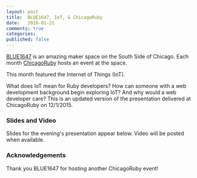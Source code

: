 ```yaml
---
layout: post
title:  BLUE1647, IoT, & ChicagoRuby
date:   2016-01-21
comments: true
categories: 
published: false
---
```

[BLUE1647](http://blue1647.com) is an amazing maker space on the South Side of Chicago. Each month [ChicagoRuby](http://chicagoruby.org) hosts an event at the space.

This month featured the Internet of Things (IoT).

<!--more-->

What does IoT mean for Ruby developers? How can someone with a web development background begin exploring IoT? And why would a web developer care? This is an updated version of the presentation delivered at ChicagoRuby on 12/1/2015. 

### Slides and Video

Slides for the evening's presentation appear below. Video will be posted when available.


### Acknowledgements

Thank you BLUE1647 for hosting another ChicagoRuby event!
